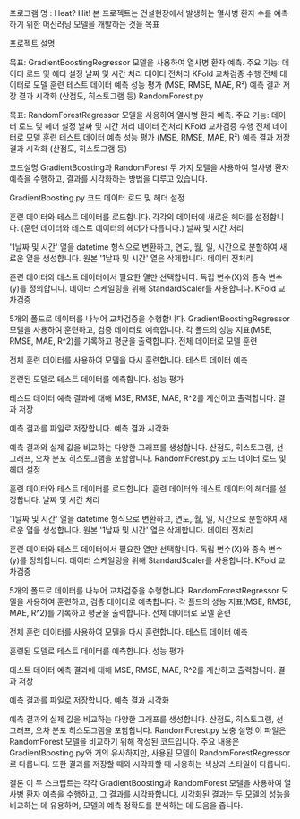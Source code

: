 프로그램 명 : Heat? Hit! 
본 프로젝트는 건설현장에서 발생하는 열사병 환자 수를 예측하기 위한 머신러닝 모델을 개발하는 것을 목표

프로젝트 설명

목표: GradientBoostingRegressor 모델을 사용하여 열사병 환자 예측.
주요 기능:
데이터 로드 및 헤더 설정
날짜 및 시간 처리
데이터 전처리
KFold 교차검증 수행
전체 데이터로 모델 훈련
테스트 데이터 예측
성능 평가 (MSE, RMSE, MAE, R²)
예측 결과 저장
결과 시각화 (산점도, 히스토그램 등)
RandomForest.py

목표: RandomForestRegressor 모델을 사용하여 열사병 환자 예측.
주요 기능:
데이터 로드 및 헤더 설정
날짜 및 시간 처리
데이터 전처리
KFold 교차검증 수행
전체 데이터로 모델 훈련
테스트 데이터 예측
성능 평가 (MSE, RMSE, MAE, R²)
예측 결과 저장
결과 시각화 (산점도, 히스토그램 등)






코드설명
GradientBoosting과 RandomForest 두 가지 모델을 사용하여 열사병 환자 예측을 수행하고, 결과를 시각화하는 방법을 다루고 있습니다.

GradientBoosting.py 코드
데이터 로드 및 헤더 설정

훈련 데이터와 테스트 데이터를 로드합니다.
각각의 데이터에 새로운 헤더를 설정합니다. (훈련 데이터와 테스트 데이터의 헤더가 다릅니다.)
날짜 및 시간 처리

'1날짜 및 시간' 열을 datetime 형식으로 변환하고, 연도, 월, 일, 시간으로 분할하여 새로운 열을 생성합니다.
원본 '1날짜 및 시간' 열은 삭제합니다.
데이터 전처리

훈련 데이터와 테스트 데이터에서 필요한 열만 선택합니다.
독립 변수(X)와 종속 변수(y)를 정의합니다.
데이터 스케일링을 위해 StandardScaler를 사용합니다.
KFold 교차검증

5개의 폴드로 데이터를 나누어 교차검증을 수행합니다.
GradientBoostingRegressor 모델을 사용하여 훈련하고, 검증 데이터로 예측합니다.
각 폴드의 성능 지표(MSE, RMSE, MAE, R^2)를 기록하고 평균을 출력합니다.
전체 데이터로 모델 훈련

전체 훈련 데이터를 사용하여 모델을 다시 훈련합니다.
테스트 데이터 예측

훈련된 모델로 테스트 데이터를 예측합니다.
성능 평가

테스트 데이터 예측 결과에 대해 MSE, RMSE, MAE, R^2를 계산하고 출력합니다.
결과 저장

예측 결과를 파일로 저장합니다.
예측 결과 시각화

예측 결과와 실제 값을 비교하는 다양한 그래프를 생성합니다.
산점도, 히스토그램, 선 그래프, 오차 분포 히스토그램을 포함합니다.
RandomForest.py 코드
데이터 로드 및 헤더 설정

훈련 데이터와 테스트 데이터를 로드합니다.
훈련 데이터와 테스트 데이터의 헤더를 설정합니다.
날짜 및 시간 처리

'1날짜 및 시간' 열을 datetime 형식으로 변환하고, 연도, 월, 일, 시간으로 분할하여 새로운 열을 생성합니다.
원본 '1날짜 및 시간' 열은 삭제합니다.
데이터 전처리

훈련 데이터와 테스트 데이터에서 필요한 열만 선택합니다.
독립 변수(X)와 종속 변수(y)를 정의합니다.
데이터 스케일링을 위해 StandardScaler를 사용합니다.
KFold 교차검증

5개의 폴드로 데이터를 나누어 교차검증을 수행합니다.
RandomForestRegressor 모델을 사용하여 훈련하고, 검증 데이터로 예측합니다.
각 폴드의 성능 지표(MSE, RMSE, MAE, R^2)를 기록하고 평균을 출력합니다.
전체 데이터로 모델 훈련

전체 훈련 데이터를 사용하여 모델을 다시 훈련합니다.
테스트 데이터 예측

훈련된 모델로 테스트 데이터를 예측합니다.
성능 평가

테스트 데이터 예측 결과에 대해 MSE, RMSE, MAE, R^2를 계산하고 출력합니다.
결과 저장

예측 결과를 파일로 저장합니다.
예측 결과 시각화

예측 결과와 실제 값을 비교하는 다양한 그래프를 생성합니다.
산점도, 히스토그램, 선 그래프, 오차 분포 히스토그램을 포함합니다.
RandomForest.py 보충 설명
이 파일은 RandomForest 모델을 비교하기 위해 작성된 코드입니다. 주요 내용은 GradientBoosting.py와 거의 유사하지만, 사용된 모델이 RandomForestRegressor로 다릅니다. 또한 결과를 저장할 때와 시각화할 때 사용하는 색상과 스타일이 다릅니다.

결론
이 두 스크립트는 각각 GradientBoosting과 RandomForest 모델을 사용하여 열사병 환자 예측을 수행하고, 그 결과를 시각화합니다. 시각화된 결과는 두 모델의 성능을 비교하는 데 유용하며, 모델의 예측 정확도를 분석하는 데 도움을 줍니다.

